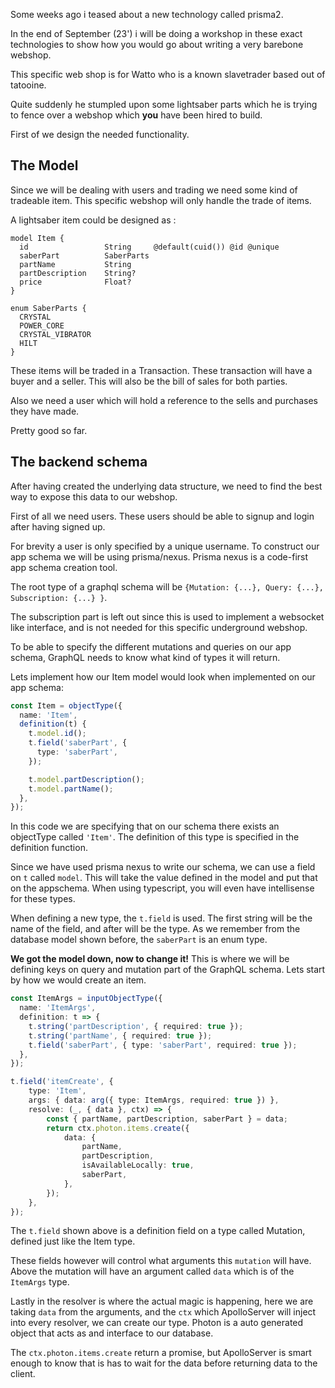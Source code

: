 Some weeks ago i teased about a new technology called prisma2.

In the end of September (23') i will be doing a workshop in these exact technologies to show how you would go about writing a very barebone webshop.

This specific web shop is for Watto who is a known slavetrader based out of tatooine.

Quite suddenly he stumpled upon some lightsaber parts which he is trying to fence over a webshop which __you__ have been hired to build.

First of we design the needed functionality.

## The Model
Since we will be dealing with users and trading we need some kind of tradeable item. This specific webshop will only handle the trade of items.

A lightsaber item could be designed as :

```
model Item {
  id                 String     @default(cuid()) @id @unique
  saberPart          SaberParts
  partName           String
  partDescription    String?
  price              Float?
}

enum SaberParts {
  CRYSTAL
  POWER_CORE
  CRYSTAL_VIBRATOR
  HILT
}
```
These items will be traded in a Transaction. These transaction will have a buyer and a seller. This will also be the bill of sales for both parties.

Also we need a user which will hold a reference to the sells and purchases they have made.

Pretty good so far.

## The backend schema

After having created the underlying data structure, we need to find the best way to expose this data to our webshop.

First of all we need users. These users should be able to signup and login after having signed up.

For brevity a user is only specified by a unique username. To construct our app schema we will be using prisma/nexus. Prisma nexus is a code-first app schema creation tool.

The root type of a graphql schema will be `{Mutation: {...}, Query: {...}, Subscription: {...} }`. 

The subscription part is left out since this is used to implement a websocket like interface, and is not needed for this specific underground webshop. 

To be able to specify the different mutations and queries on our app schema, GraphQL needs to know what kind of types it will return.

Lets implement how our Item model would look when implemented on our app schema:

```typescript
const Item = objectType({
  name: 'Item',
  definition(t) {
    t.model.id();
    t.field('saberPart', {
      type: 'saberPart',
    });

    t.model.partDescription();
    t.model.partName();
  },
});
```
In this code we are specifying that on our schema there exists an objectType called `'Item'`. The definition of this type is specified in the definition function. 

Since we have used prisma nexus to write our schema, we can use a field on `t` called `model`. This will take the value defined in the model and put that on the appschema. When using typescript, you will even have intellisense for these types.

When defining a new type, the `t.field` is used. The first string will be the name of the field, and after will be the type. As we remember from the database model shown before, the `saberPart` is an enum type.

__We got the model down, now to change it!__
This is where we will be defining keys on query and mutation part of the GraphQL schema. Lets start by how we would create an item.
```typescript
const ItemArgs = inputObjectType({
  name: 'ItemArgs',
  definition: t => {
    t.string('partDescription', { required: true });
    t.string('partName', { required: true });
    t.field('saberPart', { type: 'saberPart', required: true });
  },
});

t.field('itemCreate', {
	type: 'Item',
	args: { data: arg({ type: ItemArgs, required: true }) },
	resolve: (_, { data }, ctx) => {
		const { partName, partDescription, saberPart } = data;
		return ctx.photon.items.create({
			data: {
				partName,
				partDescription,
				isAvailableLocally: true,
				saberPart,
			},
		});
	},
});
```
The `t.field` shown above is a definition field on a type called Mutation, defined just like the Item type. 

These fields however will control what arguments this `mutation` will have. Above the mutation will have an argument called `data` which is of the `ItemArgs` type. 

Lastly in the resolver is where the actual magic is happening, here we are taking `data` from the arguments, and the `ctx` which ApolloServer will inject into every resolver, we can create our type. Photon is a auto generated object that acts as and interface to our database. 

The `ctx.photon.items.create` return a promise, but ApolloServer is smart enough to know that is has to wait for the data before returning data to the client.







